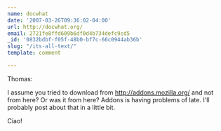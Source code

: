 ```yaml
---
name: docwhat
date: '2007-03-26T09:36:02-04:00'
url: http://docwhat.org/
email: 2721fe8ffd609b6df0d4b734defc9cd5
_id: '0832bdbf-f05f-48b0-bf7c-66c0944ab36b'
slug: "/its-all-text/"
template: comment

---
```


Thomas:

I assume you tried to download from http://addons.mozilla.org/ and not from here?  Or was it from here?  Addons is having problems of late.  I'll probably post about that in a little bit.

Ciao!
